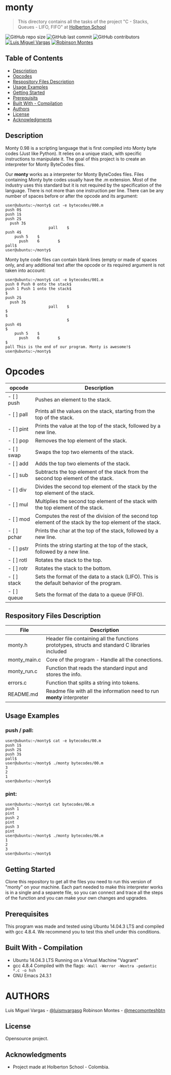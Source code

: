 # monty

> This directory contains all the tasks of the project "C - Stacks, Queues - LIFO, FIFO" at [Holberton School](https://www.holbertonschool.com "Holberton School.")

![GitHub repo size](https://img.shields.io/github/repo-size/luismvargasg/monty?style=for-the-badge) ![GitHub last commit](https://img.shields.io/github/last-commit/luismvargasg/monty?style=for-the-badge) ![GitHub contributors](https://img.shields.io/github/contributors/luismvargasg/monty?style=for-the-badge) [![Luis Miguel Vargas](https://img.shields.io/twitter/url?style=social&url=https%3A%2F%2Ftwitter.com%2Fluismvargasg1)](https://twitter.com/luismvargasg1) [![Robinson Montes](https://img.shields.io/twitter/url?style=social&url=https%3A%2F%2Ftwitter.com%2Fmecomontes)](https://twitter.com/mecomontes)

## Table of Contents

- [Description](#description)
- [Opcodes](#opcodes)
- [Respository Files Description](#repository-files-description)
- [Usage Examples](#usage-examples)
- [Getting Started](#getting-started)
- [Prerequisits](#prerequisits)
- [Built With - Compilation](#built-with---compilation)
- [Authors](#authors)
- [License](#license)
- [Acknowledgments](#Acknowledgments)

## Description

Monty 0.98 is a scripting language that is first compiled into Monty byte codes (Just like Python). It relies on a unique stack, with specific instructions to manipulate it. The goal of this project is to create an interpreter for Monty ByteCodes files.

Our **monty** works as a interpreter for Monty ByteCodes files. Files containing Monty byte codes usually have the .m extension. Most of the industry uses this standard but it is not required by the specification of the language. There is not more than one instruction per line. There can be any number of spaces before or after the opcode and its argument:
```
user@ubuntu:~/monty$ cat -e bytecodes/000.m
push 0$
push 1$
push 2$
  push 3$
                   pall    $
push 4$
    push 5    $
      push    6        $
pall$
user@ubuntu:~/monty$
```
Monty byte code files can contain blank lines (empty or made of spaces only, and any additional text after the opcode or its required argument is not taken into account:
```
user@ubuntu:~/monty$ cat -e bytecodes/001.m
push 0 Push 0 onto the stack$
push 1 Push 1 onto the stack$
$
push 2$
  push 3$
                   pall    $
$
$
                           $
push 4$
$
    push 5    $
      push    6        $
$
pall This is the end of our program. Monty is awesome!$
user@ubuntu:~/monty$
```

# Opcodes

| **opcode** | **Description** |
|----------|-----------------|
| - [ ] push | Pushes an element to the stack. |
| - [ ] pall | Prints all the values on the stack, starting from the top of the stack. |
| - [ ] pint | Prints the value at the top of the stack, followed by a new line. |
| - [ ] pop | Removes the top element of the stack. |
| - [ ] swap | Swaps the top two elements of the stack. |
| - [ ] add | Adds the top two elements of the stack. |
| - [ ] sub | Subtracts the top element of the stack from the second top element of the stack. |
| - [ ] div | Divides the second top element of the stack by the top element of the stack. |
| - [ ] mul | Multiplies the second top element of the stack with the top element of the stack. |
| - [ ] mod | Computes the rest of the division of the second top element of the stack by the top element of the stack. |
| - [ ] pchar | Prints the char at the top of the stack, followed by a new line. |
| - [ ] pstr | Prints the string starting at the top of the stack, followed by a new line. |
| - [ ] rotl | Rotates the stack to the top. |
| - [ ] rotr | Rotates the stack to the bottom. |
| - [ ] stack | Sets the format of the data to a stack (LIFO). This is the default behavior of the program. |
| - [ ] queue | Sets the format of the data to a queue (FIFO). |

## Respository Files Description

| **File** | **Description** |
|----------|-----------------|
| monty.h | Header file containing all the functions prototypes, structs and standard C libraries included |
| monty_main.c | Core of the program - Handle all the conections. |
| monty_run.c | Function that reads the standard input and stores the info. |
| errors.c | Function that splits a string into tokens. |
| README.md | Readme file with all the information need to run **monty** interpreter |

## Usage Examples

### push / pall:
```
user@ubuntu:~/monty$ cat -e bytecodes/00.m
push 1$
push 2$
push 3$
pall$
user@ubuntu:~/monty$ ./monty bytecodes/00.m
3
2
1
user@ubuntu:~/monty$
```

### pint:
```
user@ubuntu:~/monty$ cat bytecodes/06.m
push 1
pint
push 2
pint
push 3
pint
user@ubuntu:~/monty$ ./monty bytecodes/06.m
1
2
3
user@ubuntu:~/monty$
```

## Getting Started

Clone this repository to get all the files you need to run this version of "monty" on your machine. Each part needed to make this interpreter works is in a single and a separete file, so you can connect and trace all the steps of the function and you can make your own changes and upgrades.

## Prerequisites

This program was made and tested using Ubuntu 14.04.3 LTS and compiled with gcc 4.8.4. We recommend you to test this shell under this conditions.

## Built With - Compilation

* Ubuntu 14.04.3 LTS Running on a Virtual Machine "Vagrant"
* gcc 4.8.4 Compiled with the flags: `-Wall -Werror -Wextra -pedantic *.c -o hsh`
* GNU Emacs 24.3.1


# AUTHORS

Luis Miguel Vargas - [@luismvargasg](https://github.com/luismvargasg)
Robinson Montes - [@mecomonteshbtn](https://github.com/mecomonteshbtn)

## License

Opensource project.

## Acknowledgments

* Project made at Holberton School - Colombia.
